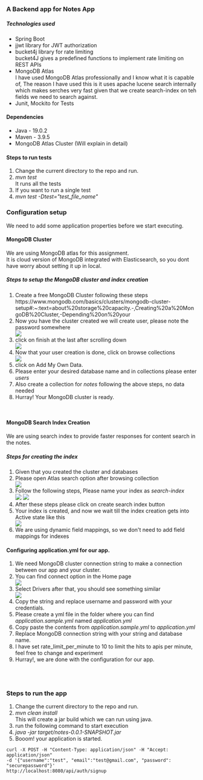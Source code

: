 <h3>A Backend app for Notes App</h3>
<h5>Technologies used </h5>
<ul>
<li>Spring Boot</li>
<li>jjwt library for JWT authorization</li>
<li>bucket4j library for rate limiting</li>
<desc>bucket4J gives a predefined functions to implement rate limiting on REST APIs</desc>
<li>MongoDB Atlas</li>
<desc>I have used MongoDB Atlas professionally and I know what it is capable of, The reason I have used this is it uses apache lucene search internally which makes serches very fast given that we create search-index on teh fields we need to search against.</desc>
<li>Junit, Mockito for Tests</li>
</ul>

<h4>Dependencies</h4>
<ul>
<li>Java - 19.0.2</li>
<li>Maven - 3.9.5</li>
<li>MongoDB Atlas Cluster (Will explain in detail)</li>
</ul>


<h4>Steps to run tests </h4>
<ol>
<li>Change the current directory to the repo and run.</li>
<li><i>mvn test</i></li>
<desc>It runs all the tests</desc>
<li>If you want to run a single test</li>
<li><i>mvn test -Dtest="test_file_name"</i></li>
</ol>

<h3>Configuration setup</h3>
We need to add some application properties before we start executing.

<h4>MongoDB Cluster</h4>
<span>We are using MongoDB atlas for this assignment.</span><br>
<span>It is cloud version of MongoDB integrated with Elasticsearch, so you dont have worry about setting it up in local.</span>
<h5>Steps to setup the MongoDB cluster and index creation</h5>
<ol>
<li>Create a free MongoDB Cluster following these steps <br/><a>https://www.mongodb.com/basics/clusters/mongodb-cluster-setup#:~:text=about%20storage%20capacity.-,Creating%20a%20MongoDB%20Cluster,-Depending%20on%20your</a></li>
<li>Now you have the cluster created we will create user, please note the password somewhere</li>
<img src="readme-photos/user.png"/>
<li>click on finish at the last after scrolling down</li>
<img src="readme-photos/home.png"/>
<li>Now that your user creation is done, click on browse collections</li>
<img src="readme-photos/collections.png"/>
<li>click on Add My Own Data.</li>
<li>Please enter your desired database name and in collections please enter <i>users</i></li>
<li>Also create a collection for <i>notes</i> following the above steps, no data needed</li>
<li>Hurray! Your MongoDB cluster is ready.</li>
</ol>
<br>

<h4>MongoDB Search Index Creation </h4>
<p>We are using search index to provide faster responses for content search in the notes.</p>
<h5>Steps for creating the index</h5>
<ol>
<li>Given that you created the cluster and databases</li>
<li>Please open Atlas search option after browsing collection </li>
<img src="readme-photos/browse.png"/>
<li>Follow the following steps, Please name your index as <i>search-index</i></li>
<img src="readme-photos/index1.png"/>
<img src="readme-photos/index2.png"/>
<li>After these steps please click on create search index button</li>
<li>Your index is created, and now we wait till the index creation gets into Active state like this</li>
<img src="readme-photos/active.png"/>
<li>We are using dynamic field mappings, so we don't need to add field mappings for indexes </li>
</ol>

<h4>Configuring application.yml for our app.</h4>
<ol>
<li>We need MongoDB cluster connection string to make a connection between our app and your cluster.</li>
<li>You can find connect option in the Home page</li>
<img src="readme-photos/home.png"/>
<li>Select Drivers after that, you should see something similar</li>
<img src="readme-photos/connection_string.png"/>
<li>Copy the string and replace username and password with your credentials.</li>
<li>Please create a yml file in the folder where you can find <i>application.sample.yml</i> named <i>application.yml</i></li>
<li>Copy paste the contents from <i>application.sample.yml</i> to <i>application.yml</i></li>
<li>Replace MongoDB connection string with your string and database name.</li>
<li>I have set rate_limit_per_minute to 10 to limit the hits to apis per minute, feel free to change and experiment</li>
<li>Hurray!, we are done with the configuration for our app.</li>
</ol>
<br/>
<br/>


<h3>Steps to run the app </h3>
<ol>
<li>Change the current directory to the repo and run.</li>
<li><i>mvn clean install</i></li>
<desc>This will create a jar build which we can run using java.</desc>
<li>run the following command to start execution</li>
<li><i>java -jar target/notes-0.0.1-SNAPSHOT.jar</i></li>
<li>Booom! your application is started.</li>
</ol>


``` 
curl -X POST -H "Content-Type: application/json" -H "Accept: application/json"
-d '{"username":"test", "email":"test@gmail.com", "password": "securepassword"}'
http://localhost:8080/api/auth/signup 
```
